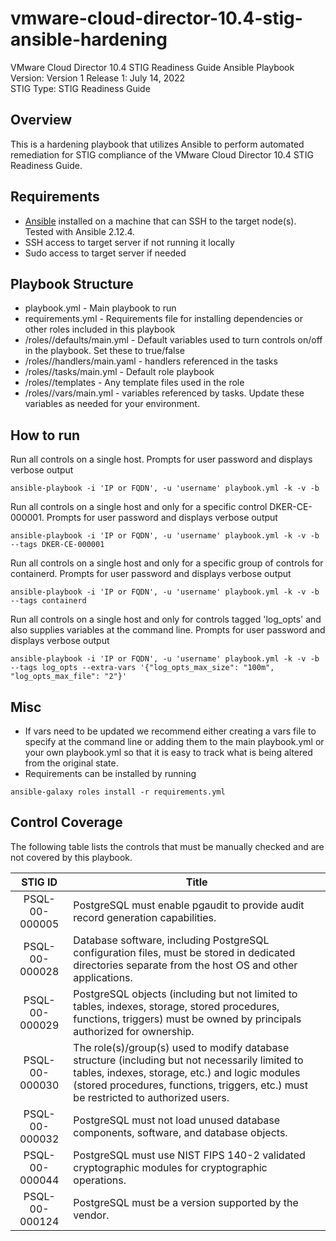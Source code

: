 # vmware-cloud-director-10.4-stig-ansible-hardening
VMware Cloud Director 10.4 STIG Readiness Guide Ansible Playbook  
Version: Version 1 Release 1: July 14, 2022    
STIG Type: STIG Readiness Guide  

## Overview
This is a hardening playbook that utilizes Ansible to perform automated remediation for STIG compliance of the VMware Cloud Director 10.4 STIG Readiness Guide.  

## Requirements
- [Ansible](https://docs.ansible.com/ansible/latest/installation_guide/index.html) installed on a machine that can SSH to the target node(s).  Tested with Ansible 2.12.4.
- SSH access to target server if not running it locally
- Sudo access to target server if needed

## Playbook Structure

- playbook.yml - Main playbook to run
- requirements.yml - Requirements file for installing dependencies or other roles included in this playbook
- /roles/<role name>/defaults/main.yml - Default variables used to turn controls on/off in the playbook.  Set these to true/false
- /roles/<role name>/handlers/main.yaml - handlers referenced in the tasks
- /roles/<role name>/tasks/main.yml - Default role playbook
- /roles/<role name>/templates - Any template files used in the role
- /roles/<role name>/vars/main.yml - variables referenced by tasks.  Update these variables as needed for your environment.

## How to run

Run all controls on a single host. Prompts for user password and displays verbose output  
```
ansible-playbook -i 'IP or FQDN', -u 'username' playbook.yml -k -v -b
```
Run all controls on a single host and only for a specific control DKER-CE-000001. Prompts for user password and displays verbose output  
```
ansible-playbook -i 'IP or FQDN', -u 'username' playbook.yml -k -v -b --tags DKER-CE-000001  
```
Run all controls on a single host and only for a specific group of controls for containerd. Prompts for user password and displays verbose output  
```
ansible-playbook -i 'IP or FQDN', -u 'username' playbook.yml -k -v -b --tags containerd  
```
Run all controls on a single host and only for controls tagged 'log_opts' and also supplies variables at the command line. Prompts for user password and displays verbose output
```
ansible-playbook -i 'IP or FQDN', -u 'username' playbook.yml -k -v -b --tags log_opts --extra-vars '{"log_opts_max_size": "100m", "log_opts_max_file": "2"}'
```

## Misc
- If vars need to be updated we recommend either creating a vars file to specify at the command line or adding them to the main playbook.yml or your own playbook.yml so that it is easy to track what is being altered from the original state.  
- Requirements can be installed by running
```
ansible-galaxy roles install -r requirements.yml
```

## Control Coverage
The following table lists the controls that must be manually checked and are not covered by this playbook.

|  STIG ID  |        Title       |
|:---------:|------------------|
| PSQL-00-000005 | PostgreSQL must enable pgaudit to provide audit record generation capabilities. | 
| PSQL-00-000028 | Database software, including PostgreSQL configuration files, must be stored in dedicated directories separate from the host OS and other applications. | 
| PSQL-00-000029 | PostgreSQL objects (including but not limited to tables, indexes, storage, stored procedures, functions, triggers) must be owned by principals authorized for ownership. | 
| PSQL-00-000030 | The role(s)/group(s) used to modify database structure (including but not necessarily limited to tables, indexes, storage, etc.) and logic modules (stored procedures, functions, triggers, etc.) must be restricted to authorized users. | 
| PSQL-00-000032 | PostgreSQL must not load unused database components, software, and database objects. | 
| PSQL-00-000044 | PostgreSQL must use NIST FIPS 140-2 validated cryptographic modules for cryptographic operations. | 
| PSQL-00-000124 | PostgreSQL must be a version supported by the vendor. | 
